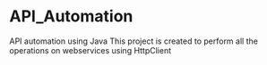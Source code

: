 # API_Automation
API automation using Java
This project is created to perform all the operations on webservices using HttpClient
